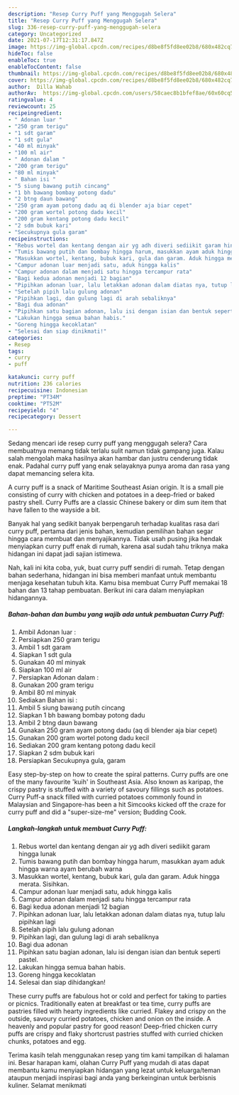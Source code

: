 ```yaml
---
description: "Resep Curry Puff yang Menggugah Selera"
title: "Resep Curry Puff yang Menggugah Selera"
slug: 336-resep-curry-puff-yang-menggugah-selera
category: Uncategorized
date: 2021-07-17T12:31:17.847Z
image: https://img-global.cpcdn.com/recipes/d8be8f5fd8ee02b8/680x482cq70/curry-puff-foto-resep-utama.jpg
hideToc: false
enableToc: true
enableTocContent: false
thumbnail: https://img-global.cpcdn.com/recipes/d8be8f5fd8ee02b8/680x482cq70/curry-puff-foto-resep-utama.jpg
cover: https://img-global.cpcdn.com/recipes/d8be8f5fd8ee02b8/680x482cq70/curry-puff-foto-resep-utama.jpg
author:  Dilla Wahab
authorAv:  https://img-global.cpcdn.com/users/58caec8b1bfef8ae/60x60cq50/avatar.jpg
ratingvalue: 4
reviewcount: 25
recipeingredient:
- " Adonan luar "
- "250 gram terigu"
- "1 sdt garam"
- "1 sdt gula"
- "40 ml minyak"
- "100 ml air"
- " Adonan dalam "
- "200 gram terigu"
- "80 ml minyak"
- " Bahan isi "
- "5 siung bawang putih cincang"
- "1 bh bawang bombay potong dadu"
- "2 btng daun bawang"
- "250 gram ayam potong dadu aq di blender aja biar cepet"
- "200 gram wortel potong dadu kecil"
- "200 gram kentang potong dadu kecil"
- "2 sdm bubuk kari"
- "Secukupnya gula garam"
recipeinstructions:
- "Rebus wortel dan kentang dengan air yg adh diveri sediikit garam hingga lunak"
- "Tumis bawang putih dan bombay hingga harum, masukkan ayam aduk hingga warna ayam berubah warna"
- "Masukkan wortel, kentang, bubuk kari, gula dan garam. Aduk hingga merata. Sisihkan."
- "Campur adonan luar menjadi satu, aduk hingga kalis"
- "Campur adonan dalam menjadi satu hingga tercampur rata"
- "Bagi kedua adonan menjadi 12 bagian"
- "Pipihkan adonan luar, lalu letakkan adonan dalam diatas nya, tutup lalu pipihkan lagi"
- "Setelah pipih lalu gulung adonan"
- "Pipihkan lagi, dan gulung lagi di arah sebaliknya"
- "Bagi dua adonan"
- "Pipihkan satu bagian adonan, lalu isi dengan isian dan bentuk seperti pastel."
- "Lakukan hingga semua bahan habis."
- "Goreng hingga kecoklatan"
- "Selesai dan siap dinikmati!"
categories:
- Resep
tags:
- curry
- puff

katakunci: curry puff 
nutrition: 236 calories
recipecuisine: Indonesian
preptime: "PT34M"
cooktime: "PT52M"
recipeyield: "4"
recipecategory: Dessert

---
```



Sedang mencari ide resep curry puff yang menggugah selera? Cara membuatnya memang tidak terlalu sulit namun tidak gampang juga. Kalau salah mengolah maka hasilnya akan hambar dan justru cenderung tidak enak. Padahal curry puff yang enak selayaknya punya aroma dan rasa yang dapat memancing selera kita.


A curry puff is a snack of Maritime Southeast Asian origin. It is a small pie consisting of curry with chicken and potatoes in a deep-fried or baked pastry shell. Curry Puffs are a classic Chinese bakery or dim sum item that have fallen to the wayside a bit.

Banyak hal yang sedikit banyak berpengaruh terhadap kualitas rasa dari curry puff, pertama dari jenis bahan, kemudian pemilihan bahan segar hingga cara membuat dan menyajikannya. Tidak usah pusing jika hendak menyiapkan curry puff enak di rumah, karena asal sudah tahu triknya maka hidangan ini dapat jadi sajian istimewa.


Nah, kali ini kita coba, yuk, buat curry puff sendiri di rumah. Tetap dengan bahan sederhana, hidangan ini bisa memberi manfaat untuk membantu menjaga kesehatan tubuh kita. Kamu bisa membuat Curry Puff memakai 18 bahan dan 13 tahap pembuatan. Berikut ini cara dalam menyiapkan hidangannya.

<!--inarticleads1-->

##### Bahan-bahan dan bumbu yang wajib ada untuk pembuatan Curry Puff:

1. Ambil  Adonan luar :
1. Persiapkan 250 gram terigu
1. Ambil 1 sdt garam
1. Siapkan 1 sdt gula
1. Gunakan 40 ml minyak
1. Siapkan 100 ml air
1. Persiapkan  Adonan dalam :
1. Gunakan 200 gram terigu
1. Ambil 80 ml minyak
1. Sediakan  Bahan isi :
1. Ambil 5 siung bawang putih cincang
1. Siapkan 1 bh bawang bombay potong dadu
1. Ambil 2 btng daun bawang
1. Gunakan 250 gram ayam potong dadu (aq di blender aja biar cepet)
1. Gunakan 200 gram wortel potong dadu kecil
1. Sediakan 200 gram kentang potong dadu kecil
1. Siapkan 2 sdm bubuk kari
1. Persiapkan Secukupnya gula, garam


Easy step-by-step on how to create the spiral patterns. Curry puffs are one of the many favourite &#39;kuih&#39; in Southeast Asia. Also known as karipap, the crispy pastry is stuffed with a variety of savoury fillings such as potatoes. Curry Puff-a snack filled with curried potatoes commonly found in Malaysian and Singapore-has been a hit Simcooks kicked off the craze for curry puff and did a &#34;super-size-me&#34; version; Budding Cook. 

<!--inarticleads2-->

##### Langkah-langkah untuk membuat Curry Puff:

1. Rebus wortel dan kentang dengan air yg adh diveri sediikit garam hingga lunak
1. Tumis bawang putih dan bombay hingga harum, masukkan ayam aduk hingga warna ayam berubah warna
1. Masukkan wortel, kentang, bubuk kari, gula dan garam. Aduk hingga merata. Sisihkan.
1. Campur adonan luar menjadi satu, aduk hingga kalis
1. Campur adonan dalam menjadi satu hingga tercampur rata
1. Bagi kedua adonan menjadi 12 bagian
1. Pipihkan adonan luar, lalu letakkan adonan dalam diatas nya, tutup lalu pipihkan lagi
1. Setelah pipih lalu gulung adonan
1. Pipihkan lagi, dan gulung lagi di arah sebaliknya
1. Bagi dua adonan
1. Pipihkan satu bagian adonan, lalu isi dengan isian dan bentuk seperti pastel.
1. Lakukan hingga semua bahan habis.
1. Goreng hingga kecoklatan
1. Selesai dan siap dihidangkan!

These curry puffs are fabulous hot or cold and perfect for taking to parties or picnics. Traditionally eaten at breakfast or tea time, curry puffs are pastries filled with hearty ingredients like curried. Flakey and crispy on the outside, savoury curried potatoes, chicken and onion on the inside. A heavenly and popular pastry for good reason! Deep-fried chicken curry puffs are crispy and flaky shortcrust pastries stuffed with curried chicken chunks, potatoes and egg. 

Terima kasih telah menggunakan resep yang tim kami tampilkan di halaman ini. Besar harapan kami, olahan Curry Puff yang mudah di atas dapat membantu kamu menyiapkan hidangan yang lezat untuk keluarga/teman ataupun menjadi inspirasi bagi anda yang berkeinginan untuk berbisnis kuliner. Selamat menikmati
